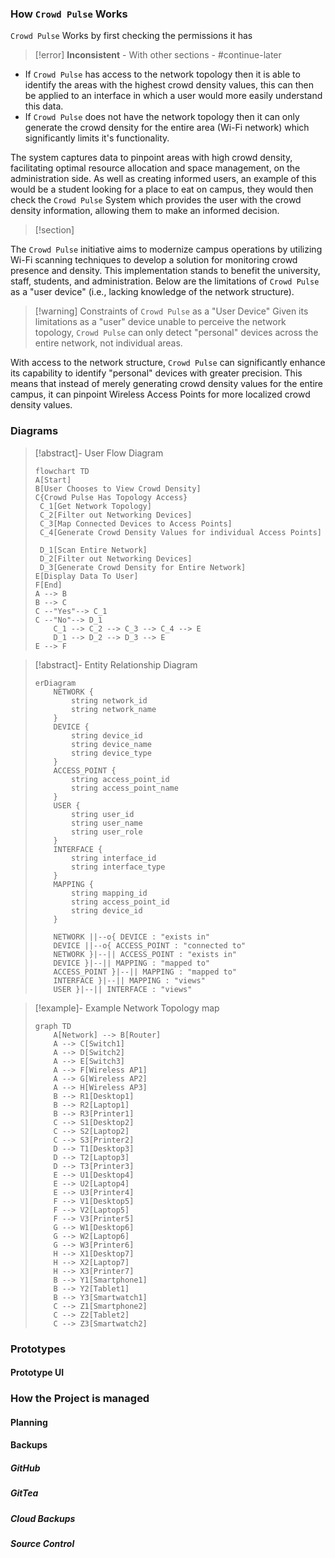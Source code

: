### How `Crowd Pulse` Works

`Crowd Pulse` Works by first checking the permissions it has

> [!error] **Inconsistent** - With other sections - #continue-later

- If `Crowd Pulse` has access to the network topology then it is able to identify the areas with the highest crowd density values, this can then be applied to an interface in which a user would more easily understand this data.
- If `Crowd Pulse` does not have the network topology then it can only generate the crowd density for the entire area (Wi-Fi network) which significantly limits it's functionality.

The system captures data to pinpoint areas with high crowd density, facilitating optimal resource allocation and space management, on the administration side. As well as creating informed users, an example of this would be a student looking for a place to eat on campus, they would then check the `Crowd Pulse` System which provides the user with the crowd density information, allowing them to make an informed decision.

> [!section]

The `Crowd Pulse` initiative aims to modernize campus operations by utilizing Wi-Fi scanning techniques to develop a solution for monitoring crowd presence and density. This implementation stands to benefit the university, staff, students, and administration. Below are the limitations of `Crowd Pulse` as a "user device" (i.e., lacking knowledge of the network structure).

> [!warning] Constraints of `Crowd Pulse` as a "User Device"
> Given its limitations as a "user" device unable to perceive the network topology, `Crowd Pulse` can only detect "personal" devices across the entire network, not individual areas.

With access to the network structure, `Crowd Pulse` can significantly enhance its capability to identify "personal" devices with greater precision. This means that instead of merely generating crowd density values for the entire campus, it can pinpoint Wireless Access Points for more localized crowd density values.

### Diagrams

> [!abstract]- User Flow Diagram
>
> ```mermaid
> flowchart TD
> A[Start]
> B[User Chooses to View Crowd Density]
> C{Crowd Pulse Has Topology Access}
>  C_1[Get Network Topology]
>  C_2[Filter out Networking Devices]
>  C_3[Map Connected Devices to Access Points]
>  C_4[Generate Crowd Density Values for individual Access Points]
>
>  D_1[Scan Entire Network]
>  D_2[Filter out Networking Devices]
>  D_3[Generate Crowd Density for Entire Network]
> E[Display Data To User]
> F[End]
> A --> B
> B --> C
> C --"Yes"--> C_1
> C --"No"--> D_1
>     C_1 --> C_2 --> C_3 --> C_4 --> E
>     D_1 --> D_2 --> D_3 --> E
> E --> F
> ```

> [!abstract]- Entity Relationship Diagram
>
> ```mermaid
> erDiagram
>     NETWORK {
>         string network_id
>         string network_name
>     }
>     DEVICE {
>         string device_id
>         string device_name
>         string device_type
>     }
>     ACCESS_POINT {
>         string access_point_id
>         string access_point_name
>     }
>     USER {
>         string user_id
>         string user_name
>         string user_role
>     }
>     INTERFACE {
>         string interface_id
>         string interface_type
>     }
>     MAPPING {
>         string mapping_id
>         string access_point_id
>         string device_id
>     }
>
>     NETWORK ||--o{ DEVICE : "exists in"
>     DEVICE ||--o{ ACCESS_POINT : "connected to"
>     NETWORK }|--|| ACCESS_POINT : "exists in"
>     DEVICE }|--|| MAPPING : "mapped to"
>     ACCESS_POINT }|--|| MAPPING : "mapped to"
>     INTERFACE }|--|| MAPPING : "views"
>     USER }|--|| INTERFACE : "views"
> ```

> [!example]- Example Network Topology map
>
> ```mermaid
> graph TD
>     A[Network] --> B[Router]
>     A --> C[Switch1]
>     A --> D[Switch2]
>     A --> E[Switch3]
>     A --> F[Wireless AP1]
>     A --> G[Wireless AP2]
>     A --> H[Wireless AP3]
>     B --> R1[Desktop1]
>     B --> R2[Laptop1]
>     B --> R3[Printer1]
>     C --> S1[Desktop2]
>     C --> S2[Laptop2]
>     C --> S3[Printer2]
>     D --> T1[Desktop3]
>     D --> T2[Laptop3]
>     D --> T3[Printer3]
>     E --> U1[Desktop4]
>     E --> U2[Laptop4]
>     E --> U3[Printer4]
>     F --> V1[Desktop5]
>     F --> V2[Laptop5]
>     F --> V3[Printer5]
>     G --> W1[Desktop6]
>     G --> W2[Laptop6]
>     G --> W3[Printer6]
>     H --> X1[Desktop7]
>     H --> X2[Laptop7]
>     H --> X3[Printer7]
>     B --> Y1[Smartphone1]
>     B --> Y2[Tablet1]
>     B --> Y3[Smartwatch1]
>     C --> Z1[Smartphone2]
>     C --> Z2[Tablet2]
>     C --> Z3[Smartwatch2]
> ```

### Prototypes

#### Prototype UI

### How the Project is managed

#### Planning

#### Backups

##### GitHub

##### GitTea

##### Cloud Backups

##### Source Control
